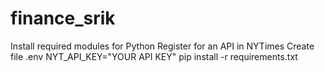 # finance_srik
Install required modules for Python
Register for an API in NYTimes
Create file .env
NYT_API_KEY="YOUR API KEY"
pip install -r requirements.txt
